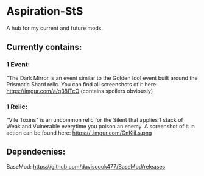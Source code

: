 # Aspiration-StS
A hub for my current and future mods.

## Currently contains:
### 1 Event: 
"The Dark Mirror is an event similar to the Golden Idol event built around the Prismatic Shard relic.
You can find all screenshots of it here: https://imgur.com/a/q38ITcO (contains spoilers obviously)

### 1 Relic:
"Vile Toxins" is an uncommon relic for the Silent that applies 1 stack of Weak and Vulnerable everytime you poison an enemy. A screenshot of it in action can be found here: https://i.imgur.com/CnKjiLs.png


## Dependecnies:
BaseMod: https://github.com/daviscook477/BaseMod/releases
